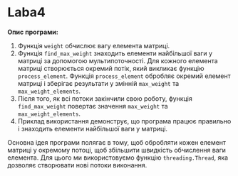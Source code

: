 # Laba4
<div>
  <p><strong>Опис програми:</strong></p>
  <ol>
    <li>Функція <code>weight</code> обчислює вагу елемента матриці.</li>
    <li>Функція <code>find_max_weight</code> знаходить елементи найбільшої ваги у матриці за допомогою мультипоточності. Для кожного елемента матриці створюється окремий потік, який викликає функцію <code>process_element</code>. Функція <code>process_element</code> обробляє окремий елемент матриці і зберігає результати у змінній <code>max_weight</code> та <code>max_weight_elements</code>.</li>
    <li>Після того, як всі потоки закінчили свою роботу, функція <code>find_max_weight</code> повертає значення <code>max_weight</code> та <code>max_weight_elements</code>.</li>
    <li>Приклад використання демонструє, що програма працює правильно і знаходить елементи найбільшої ваги у матриці.</li>
  </ol>
  <p>Основна ідея програми полягає в тому, щоб обробляти кожен елемент матриці у окремому потоці, щоб збільшити швидкість обчислення ваги елемента. Для цього ми використовуємо функцію <code>threading.Thread</code>, яка дозволяє створювати нові потоки виконання.</p>
</div>
